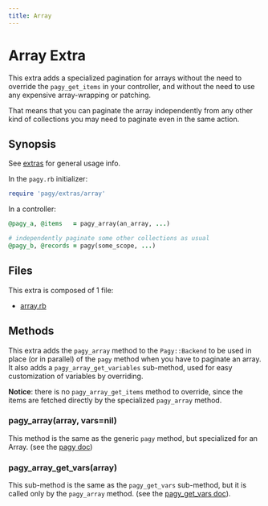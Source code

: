 ```yaml
---
title: Array
---
```

# Array Extra

This extra adds a specialized pagination for arrays without the need to override the `pagy_get_items` in your controller, and without the need to use any expensive array-wrapping or patching.

That means that you can paginate the array independently from any other kind of collections you may need to paginate even in the same action.

## Synopsis

See [extras](../extras.md) for general usage info.

In the `pagy.rb` initializer:

```ruby
require 'pagy/extras/array'
```

In a controller:

```ruby
@pagy_a, @items   = pagy_array(an_array, ...)

# independently paginate some other collections as usual
@pagy_b, @records = pagy(some_scope, ...)
```

## Files

This extra is composed of 1 file:

- [array.rb](https://github.com/ddnexus/pagy/blob/master/lib/pagy/extras/array.rb)

## Methods

This extra adds the `pagy_array` method to the `Pagy::Backend` to be used in place (or in parallel) of the `pagy` method when you have to paginate an array. It also adds a `pagy_array_get_variables` sub-method, used for easy customization of variables by overriding.

**Notice**: there is no `pagy_array_get_items` method to override, since the items are fetched directly by the specialized `pagy_array` method.

### pagy_array(array, vars=nil)

This method is the same as the generic `pagy` method, but specialized for an Array. (see the [pagy doc](../api/backend.md#pagycollection-varsnil))

### pagy_array_get_vars(array)

This sub-method is the same as the `pagy_get_vars` sub-method, but it is called only by the `pagy_array` method. (see the [pagy_get_vars doc](../api/backend.md#pagy_get_varscollection-vars)).
